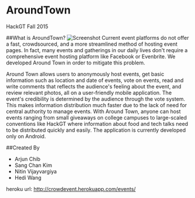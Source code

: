 # AroundTown
HackGT Fall 2015

##What is AroundTown?
![Screenshot](http://i.imgur.com/yDvrdFE.png)
Current event platforms do not offer a fast, crowdsourced, and a more streamlined method of hosting event pages. In fact, many events and gatherings in our daily lives don't require a comprehensive event hosting platform like Facebook or Evenbrite. We developed Around Town in order to mitigate this problem. 

Around Town allows users to anonymously host events, get basic information such as location and date of events, vote on events, read and write comments that reflects the audience's feeling about the event, and review relevant photos, all on a user-friendly mobile application. The event's credibility is determined by the audience through the vote system. This makes information distribution much faster due to the lack of need for central authority to manage events. With Around Town, anyone can host events ranging from small giveaways on college campuses to large-scaled conventions like HackGT where information about food and tech talks need to be distributed quickly and easily. The application is currently developed only on Android.


##Created By
- Arjun Chib
- Sang Chan Kim 
- Nitin Vijayvargiya
- Hedi Wang

heroku url: http://crowdevent.herokuapp.com/events/

